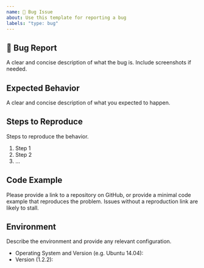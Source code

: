 ```yaml
---
name: 🐛 Bug Issue
about: Use this template for reporting a bug
labels: "type: bug"
---
```


## 🐛 Bug Report
A clear and concise description of what the bug is.
Include screenshots if needed.


## Expected Behavior
A clear and concise description of what you expected to happen.

## Steps to Reproduce
Steps to reproduce the behavior.
1. Step 1
2. Step 2
3. ...


## Code Example
Please provide a link to a repository on GitHub, or provide a minimal code example that reproduces the problem.
Issues without a reproduction link are likely to stall.


## Environment
Describe the environment and provide any relevant configuration.
- Operating System and Version (e.g. Ubuntu 14.04):
- Version (1.2.2):
